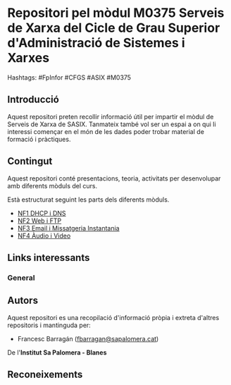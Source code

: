 # Repositori pel mòdul M0375 Serveis de Xarxa del Cicle de Grau Superior d'Administració de Sistemes i Xarxes

Hashtags: #FpInfor #CFGS #ASIX #M0375

## Introducció

Aquest repositori preten recollir informació útil per impartir el mòdul de Serveis de Xarxa de SASIX. Tanmateix també vol ser un espai a on qui li interessi començar en el món de les dades poder trobar material de formació i pràctiques.

## Contingut

Aquest repositori conté presentacions, teoria, activitats  per desenvolupar amb diferents mòduls del curs.

Està estructurat seguint les parts dels diferents mòduls.

* [NF1 DHCP i DNS](<NF1/README.md>)
* [NF2 Web i FTP](<NF2/README.md>)
* [NF3 Email i Missatgeria Instantania](<NF3/README.md>)
* [NF4 Àudio i Video](<NF4/README.md>)

## Links interessants

### General
  

## Autors

Aquest repositori es una recopilació d'informació pròpia i extreta d'altres repositoris i mantinguda per:

* Francesc Barragán (<fbarragan@sapalomera.cat>)

De l'**Institut Sa Palomera - Blanes**

## Reconeixements

